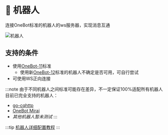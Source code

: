 # 🤖 机器人

连接OneBot标准的机器人的ws服务器，实现消息互通

![机器人](/img/bot.png)

## 支持的条件

- 使用[OneBot-11](https://github.com/botuniverse/onebot-11)标准
  - 使用新[OneBot-12](https://12.onebot.dev/)标准的机器人不确定是否可用，可自行尝试
- 可使用WS正向连接

:::note
由于不同机器人之间标准可能存在差异，不一定保证100%适配所有机器人  
目前已完全支持的机器人：

- [go-cqhttp](https://github.com/Mrs4s/go-cqhttp)
- [OneBot Mirai](https://github.com/yyuueexxiinngg/onebot-kotlin)  
- *其他机器人暂未测试*
:::

:::tip
[机器人详细配置教程](../tutorial/configBot)
:::
